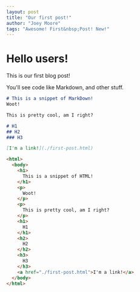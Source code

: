 ```yaml
---
layout: post
title: "Our first post!"
author: "Joey Moore"
tags: "Awesome! First&nbsp;Post! New!"
---
```

# Hello users!
This is our first blog post!

<!--This is a comment! You can only see it in the source editor.(Unless you're using code markup with backticks.) I'll use them to show what the code does.-->

You'll see code like Markdown, and other stuff.

```markdown
# This is a snippet of MarkDown!
Woot!

This is pretty cool, am I right?

# H1
## H2
### H3

[I'm a link!](./first-post.html)
```

```html
<html>
  <body>
    <h1>
      This is a snippet of HTML!
    </h1>
    <p>
      Woot!
    </p>
    <p>
      This is pretty cool, am I right?
    </p>
    <h1>
      H1
    </h1>
    <h2>
      H2
    </h2>
    <h3>
      H3
    </h3>
    <a href="./first-post.html">I'm a link!</a>
  </body>
</html>
```
